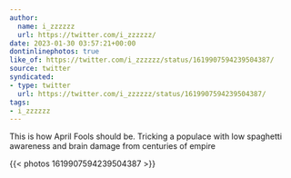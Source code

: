 ```yaml
---
author:
  name: i_zzzzzz
  url: https://twitter.com/i_zzzzzz/
date: 2023-01-30 03:57:21+00:00
dontinlinephotos: true
like_of: https://twitter.com/i_zzzzzz/status/1619907594239504387/
source: twitter
syndicated:
- type: twitter
  url: https://twitter.com/i_zzzzzz/status/1619907594239504387/
tags:
- i_zzzzzz
---
```


This is how April Fools should be. Tricking a populace with low spaghetti awareness and brain damage from centuries of empire 

{{< photos 1619907594239504387 >}}